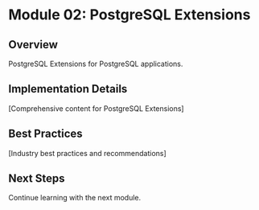 # Module 02: PostgreSQL Extensions

## Overview
PostgreSQL Extensions for PostgreSQL applications.

## Implementation Details
[Comprehensive content for PostgreSQL Extensions]

## Best Practices
[Industry best practices and recommendations]

## Next Steps
Continue learning with the next module.

